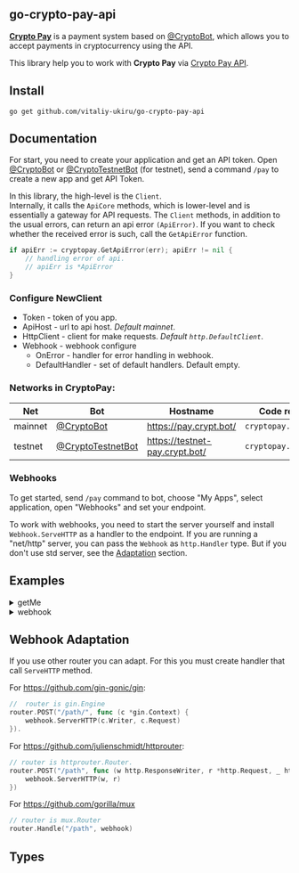 ## go-crypto-pay-api

**[Crypto Pay](http://t.me/CryptoBot/?start=pay)** is a payment system based
on [@CryptoBot](http://t.me/CryptoBot), which allows you to accept payments in cryptocurrency using the
API.

This library help you to work with **Crypto Pay**
via [Crypto Pay API](https://telegra.ph/Crypto-Pay-API-11-25).

## Install

```shell
go get github.com/vitaliy-ukiru/go-crypto-pay-api
```

## Documentation

For start, you need to create your application and get an API token.
Open [@CryptoBot](http://t.me/CryptoBot?start=pay)
or [@CryptoTestnetBot](http://t.me/CryptoTestnetBot?start=pay) (for testnet), send a command `/pay` to
create a new app and get API Token.

In this library, the high-level is the `Client`.  
Internally, it calls the `ApiCore` methods, which is lower-level and is essentially a gateway for API
requests. The `Client` methods, in addition to the usual errors, can return an api error `(ApiError)`. If
you want to check whether the received error is such, call the `GetApiError` function.

```go
if apiErr := cryptopay.GetApiError(err); apiErr != nil {
    // handling error of api. 
    // apiErr is *ApiError
}
```

### Configure NewClient

- Token - token of you app.
- ApiHost - url to api host. _Default mainnet_.
- HttpClient - client for make requests. _Default `http.DefaultClient`_.
- Webhook - webhook configure
    - OnError - handler for error handling in webhook.
    - DefaultHandler - set of default handlers. Default empty.

### Networks in CryptoPay:

| Net       | Bot                                                          | Hostname                       | Code reference
| --------- | ------------------------------------------------------------ | ------------------------------ | -------------
| mainnet   | [@CryptoBot](https://t.me/CryptoBot?start=pay)               | https://pay.crypt.bot/         | `cryptopay.MainNetHost`
| testnet   | [@CryptoTestnetBot](https://t.me/CryptoTestnetBot?start=pay) | https://testnet-pay.crypt.bot/ | `cryptopay.TestNetHost`

### Webhooks

To get started, send `/pay` command to bot, choose "My Apps", select application, open "Webhooks" and set
your endpoint.

To work with webhooks, you need to start the server yourself and install `Webhook.ServeHTTP` as a handler
to the endpoint. If you are running a "net/http" server, you can pass the `Webhook` as `http.Handler`
type. But if you don't use std server, see the [Adaptation](#Webhook-Adaptation) section.

## Examples

<details>
<summary>getMe</summary>

```go
package main

import (
	"fmt"
	"net/http"

	cryptopay "github.com/vitaliy-ukiru/go-crypto-pay"
)

func main() {
	client := cryptopay.NewClient(cryptopay.ClientSettings{
		Token:      "your_token_here",
		ApiHost:    cryptopay.TestNetHost,
		HttpClient: http.DefaultClient,
	})
	app, err := client.GetMe()
	if err != nil {
		panic(err)
	}
	fmt.Printf("app_id=%d; name=%q; payment_bot=%q", app.Id, app.Name, app.PaymentBotUsername)

}
```

</details>

<details>
<summary>webhook</summary>

```go
package main

import (
	"fmt"
	"net/http"
	"time"

	cryptopay "github.com/vitaliy-ukiru/go-crypto-pay"
)

func main() {
	client := cryptopay.NewClient(cryptopay.ClientSettings{
		Token: "your_token", // token required for webhooks, because using for verification updates
		Webhook: cryptopay.WebhookSettings{
			OnError: func(_ *http.Request, err error) {
				panic(err)
			},
		},
	})
	client.OnInvoicePaid(func(update *cryptopay.WebhookUpdate) {
		invoice := update.Payload
		fmt.Printf("Invoice № %d for %s %s was paid on %s",
			invoice.Id,
			invoice.Amount,
			invoice.Asset,
			invoice.PaidAt.Format(time.RFC850))
	})
}
```

</details>

## Webhook Adaptation

If you use other router you can adapt. For this you must create handler that call `ServeHTTP` method.

For https://github.com/gin-gonic/gin:

```go
//  router is gin.Engine
router.POST("/path/", func (c *gin.Context) {
    webhook.ServerHTTP(c.Writer, c.Request)
}).
```

For https://github.com/julienschmidt/httprouter:

```go
// router is httprouter.Router.
router.POST("/path", func (w http.ResponseWriter, r *http.Request, _ httprouter.Params) {
    webhook.ServerHTTP(w, r)
})
```

For https://github.com/gorilla/mux

```go
// router is mux.Router
router.Handle("/path", webhook)
```

## Types